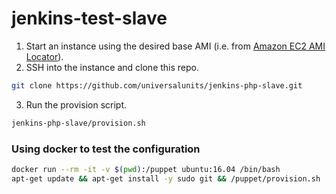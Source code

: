 # jenkins-test-slave

1. Start an instance using the desired base AMI (i.e. from [Amazon EC2 AMI Locator](https://cloud-images.ubuntu.com/locator/ec2/)).
2. SSH into the instance and clone this repo.
```bash
git clone https://github.com/universalunits/jenkins-php-slave.git 
```
3. Run the provision script.  
```bash
jenkins-php-slave/provision.sh
```

### Using docker to test the configuration

``` bash
docker run --rm -it -v $(pwd):/puppet ubuntu:16.04 /bin/bash
apt-get update && apt-get install -y sudo git && /puppet/provision.sh
```
